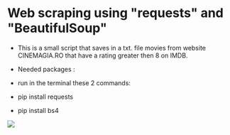 # Web scraping using "requests" and "BeautifulSoup"

- This is a small script that saves in a txt. file movies from website CINEMAGIA.RO that have a rating
greater then 8 on IMDB. 

- Needed packages :
- run in the terminal these 2 commands:
- pip install requests
- pip install bs4


[![](https://markdown-videos.deta.dev/youtube/bAYhbBT3s24)](https://youtu.be/bAYhbBT3s24)
